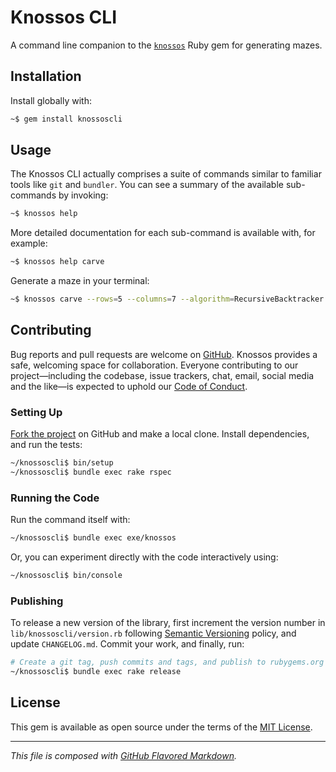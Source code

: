 # Knossos CLI
A command line companion to the [`knossos`][gem] Ruby gem for generating mazes.

## Installation
Install globally with:
```bash
~$ gem install knossoscli
```

## Usage
The Knossos CLI actually comprises a suite of commands similar to familiar tools
like `git` and `bundler`. You can see a summary of the available sub-commands by
invoking:
```bash
~$ knossos help
```
More detailed documentation for each sub-command is available with, for example:
```bash
~$ knossos help carve
```

Generate a maze in your terminal:
```bash
~$ knossos carve --rows=5 --columns=7 --algorithm=RecursiveBacktracker
```

## Contributing
Bug reports and pull requests are welcome on [GitHub][orig]. Knossos provides
a safe, welcoming space for collaboration. Everyone contributing to our
project—including the codebase, issue trackers, chat, email, social media and
the like—is expected to uphold our [Code of Conduct][coc].

### Setting Up
[Fork the project][fork] on GitHub and make a local clone. Install dependencies,
and run the tests:
```bash
~/knossoscli$ bin/setup
~/knossoscli$ bundle exec rake rspec
```

### Running the Code
Run the command itself with:
```bash
~/knossoscli$ bundle exec exe/knossos
```
Or, you can experiment directly with the code interactively using:
```bash
~/knossoscli$ bin/console
```

### Publishing
To release a new version of the library, first increment the version number in
`lib/knossoscli/version.rb` following [Semantic Versioning][semv] policy, and
update `CHANGELOG.md`. Commit your work, and finally, run:
```bash
# Create a git tag, push commits and tags, and publish to rubygems.org
~/knossoscli$ bundle exec rake release
```

## License
This gem is available as open source under the terms of the [MIT License][mit].

---
_This file is composed with [GitHub Flavored Markdown][gfm]._

[coc]:  https://github.com/petejh/knossoscli/blob/master/CODE_OF_CONDUCT.md
[fork]: https://help.github.co://help.github.com/en/github/getting-started-with-github/fork-a-repo
[gem]:  https://github.com/petejh/knossos
[gfm]:  https://github.github.com/gfm/
[orig]: https://github.com/petejh/knossoscli
[mit]:  https://github.com/petejh/knossoscli/blob/master/LICENSE.txt
[semv]: https://semver.org
